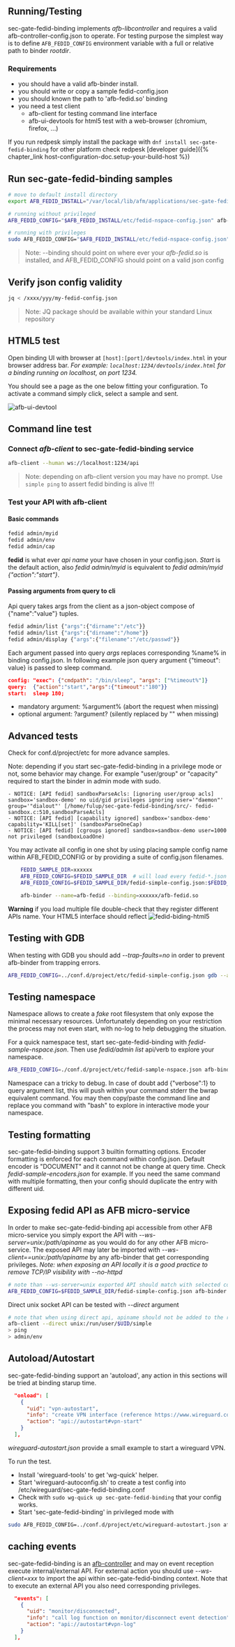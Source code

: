 ## Running/Testing

sec-gate-fedid-binding implements *afb-libcontroller* and requires a valid afb-controller-config.json to operate. For testing purpose the simplest way
is to define `AFB_FEDID_CONFIG` environment variable with a full or relative path to binder *rootdir*.

### Requirements

* you should have a valid afb-binder install.
* you should write or copy a sample fedid-config.json
* you should known the path to 'afb-fedid.so' binding
* you need a test client
  * afb-client for testing command line interface
  * afb-ui-devtools for html5 test with a web-browser (chromium, firefox, ...)

If you run redpesk simply install the package with `dnf install sec-gate-fedid-binding` for other platform check redpesk [developer guide]({% chapter_link host-configuration-doc.setup-your-build-host %})



## Run sec-gate-fedid-binding samples

``` bash
# move to default install directory
export AFB_FEDID_INSTALL="/var/local/lib/afm/applications/sec-gate-fedid-binding"

# running without privileged
AFB_FEDID_CONFIG="$AFB_FEDID_INSTALL/etc/fedid-nspace-config.json" afb-binder --name=afb-fedid --workdir=$AFB_FEDID_INSTALL --binding=./lib/afb-fedid.so --verbose

# running with privileges
sudo AFB_FEDID_CONFIG="$AFB_FEDID_INSTALL/etc/fedid-nspace-config.json" afb-binder --name=afb-fedid --workdir=$AFB_FEDID_INSTALL --binding=./lib/afb-fedid.so --verbose
```

>Note: --binding should point on where ever your *afb-fedid.so* is installed, and AFB_FEDID_CONFIG should point on a valid json config

## Verify json config validity

``` bash
jq < /xxxx/yyy/my-fedid-config.json
```
>Note: JQ package should be available within your standard Linux repository


## HTML5 test

Open binding UI with browser at `[host]:[port]/devtools/index.html` in your browser address bar.
*For example: `localhost:1234/devtools/index.html` for a binding running on localhost, on port 1234.*

You should see a page as the one below fitting your configuration. To activate a command simply click, select a sample and sent.

![afb-ui-devtool](assets/sec-gate-fedid-binding-exec.jpg)

## Command line test

### Connect *afb-client* to sec-gate-fedid-binding service

``` bash
afb-client --human ws://localhost:1234/api
```

>Note: depending on afb-client version you may have no prompt. Use `simple ping` to assert fedid binding is alive !!!

### Test your API with afb-client

#### Basic commands

```bash
fedid admin/myid
fedid admin/env
fedid admin/cap
```

**fedid** is what ever *api name* your have chosen in your config.json. *Start* is the default action, also *fedid admin/myid* is equivalent to *fedid admin/myid {"action":"start"}*.

#### Passing arguments from query to cli

Api query takes args from the client as a json-object compose of {"name":"value"} tuples.

```bash
fedid admin/list {"args":{"dirname":"/etc"}}
fedid admin/list {"args":{"dirname":"/home"}}
fedid admin/display {"args":{"filename":"/etc/passwd"}}
```

Each argument passed into query *args* replaces corresponding %name% in binding config.json. In following example json query argument {"timeout": value} is passed to sleep command.

```json
config: "exec": {"cmdpath": "/bin/sleep", "args": ["%timeout%"]}
query:  {"action":"start","args":{"timeout":"180"}}
start:  sleep 180;

```

* mandatory argument: %argument% (abort the request when missing)
* optional argument: ?argument? (silently replaced by "" when missing)

## Advanced tests

Check for conf.d/project/etc for more advance samples.

Note: depending if you start sec-gate-fedid-binding in a privilege mode or not, some behavior may change. For example "user/group" or "capacity" required to start the binder in admin mode with sudo.

```log
- NOTICE: [API fedid] sandboxParseAcls: [ignoring user/group acls] sandbox='sandbox-demo' no uid/gid privileges ignoring user='"daemon"' group='"dialout"' [/home/fulup/sec-gate-fedid-binding/src/- fedid-sandbox.c:510,sandboxParseAcls]
- NOTICE: [API fedid] [capability ignored] sandbox='sandbox-demo' capability='KILL[set]' (sandboxParseOneCap)
- NOTICE: [API fedid] [cgroups ignored] sandbox=sandbox-demo user=1000 not privileged (sandboxLoadOne)
```

You may activate all config in one shot by using placing sample config name within AFB_FEDID_CONFIG or by providing a suite of config.json filenames.

```bash
    FEDID_SAMPLE_DIR=xxxxxx
    AFB_FEDID_CONFIG=$FEDID_SAMPLE_DIR  # will load every fedid-*.json config for given directory
    AFB_FEDID_CONFIG=$FEDID_SAMPLE_DIR/fedid-simple-config.json:$FEDID_SAMPLE_DIR/fedid-minimal-config.json # load corresponding configs

    afb-binder --name=afb-fedid --binding=xxxxxx/afb-fedid.so
```

**Warning** if you load multiple file double-check that they register different APIs name. Your HTML5 interface should reflect
![fedid-biding-html5](assets/sec-gate-fedid-binding-dualconf.jpg)

## Testing with GDB

When testing with GDB you should add *--trap-faults=no* in order to prevent afb-binder from trapping errors.
```bash
AFB_FEDID_CONFIG=../conf.d/project/etc/fedid-simple-config.json gdb --args afb-binder --name=afb-fedid --binding=package/lib/afb-fedid.so -vvv --ws-server=unix:/run/user/$UID/simple --trap-faults=no
```

## Testing namespace

Namespace allows to create a *fake* root filesystem that only expose the minimal necessary resources. Unfortunately depending on your restriction the process may not even start, with no-log to help debugging the situation.

For a quick namespace test, start sec-gate-fedid-binding with *fedid-sample-nspace.json*. Then use *fedid/admin list* api/verb to explore your namespace.

```bash
AFB_FEDID_CONFIG=./conf.d/project/etc/fedid-sample-nspace.json afb-binder --name=afb-fedid --binding=./package/lib/afb-fedid.so
```

Namespace can a tricky to debug. In case of doubt add {"verbose":1} to query argument list, this will push within your command stderr the bwrap equivalent command. You may then copy/paste the command line and replace you command with "bash" to explore in interactive mode your namespace.

## Testing formatting

sec-gate-fedid-binding support 3 builtin formatting options. Encoder formatting is enforced for each command within config.json. Default encoder is "DOCUMENT" and it cannot not be change at query time. Check *fedid-sample-encoders.json* for example. If you need the same command with multiple formatting, then your config should duplicate the entry with different uid.

## Exposing fedid API as AFB micro-service

In order to make sec-gate-fedid-binding api accessible from other AFB micro-service you simply export the API with *--ws-server=unix:/path/apiname* as you would do for any other AFB micro-service. The exposed API may later be imported with *--ws-client==unix:/path/apiname* by any afb-binder that get corresponding privileges. *Note: when exposing an API locally it is a good practice to remove TCP/IP visibility with --no-httpd*

```bash
# note than --ws-server=unix exported API should match with selected config.json
AFB_FEDID_CONFIG=$FEDID_SAMPLE_DIR/fedid-simple-config.json afb-binder --no-httpd --ws-server=unix:/run/user/$UID/simple --name=afb-fedid --binding=package/lib/afb-fedid.so -vvv --ws-server=unix:/run/user/$UID/fedid
```

Direct unix socket API can be tested with *--direct* argument
``` bash
# note that when using direct api, apiname should not be added to the request
afb-client --direct unix:/run/user/$UID/simple
> ping
> admin/env
```

## Autoload/Autostart

sec-gate-fedid-binding support an 'autoload', any action in this sections will be tried at binding starup time.
```json
  "onload": [
    {
      "uid": "vpn-autostart",
      "info": "create VPN interface (reference https://www.wireguard.com/quickstart)",
      "action": "api://autostart#vpn-start"
    }
  ],
```
*wireguard-autostart.json* provide a small example to start a wireguard VPN.

To run the test.

- Install 'wireguard-tools' to get 'wg-quick' helper.
- Start 'wireguard-autoconfig.sh' to create a test config into /etc/wireguard/sec-gate-fedid-binding.conf
- Check with ```sudo wg-quick up sec-gate-fedid-binding``` that your config works.
- Start 'sec-gate-fedid-binding' in privileged mode with
```bash
sudo AFB_FEDID_CONFIG=../conf.d/project/etc/wireguard-autostart.json afb-binder --name=afb-fedid --binding=package/lib/afb-fedid.so --verbose

```

## caching events

sec-gate-fedid-binding is an [afb-controller](/docs/en/master/developer-guides/controllerConfig.html) and may on event reception execute internal/external API. For external action you should use *--ws-client=xxx* to import the api within sec-gate-fedid-binding context. Note that to execute an external API you also need corresponding privileges.
```json
  "events": [
    {
      "uid": "monitor/disconnected",
      "info": "call log function on monitor/disconnect event detection",
      "action": "api://autostart#vpn-log"
    }
  ],
```